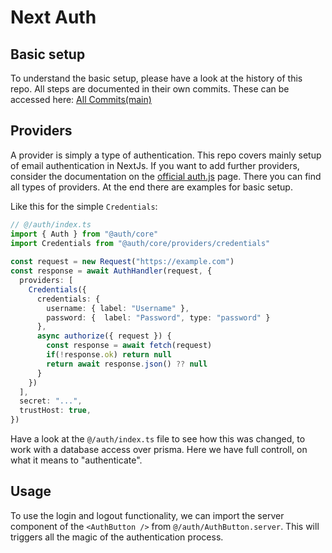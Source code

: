 # Next Auth

## Basic setup

To understand the basic setup, please have a look at the history of this repo. All steps are documented in their own commits. These can be accessed here: [All Commits(main)](https://github.com/xGerTowelie/z-next-auth/commits/main/)

## Providers

A provider is simply a type of authentication. This repo covers mainly setup of email authentication in NextJs. If you want to add further providers, consider the documentation on the [official auth.js](https://auth.js) page. There you can find all types of providers. At the end there are examples for basic setup.

Like this for the simple `Credentials`:

```typescript
// @/auth/index.ts
import { Auth } from "@auth/core"
import Credentials from "@auth/core/providers/credentials"
 
const request = new Request("https://example.com")
const response = await AuthHandler(request, {
  providers: [
    Credentials({
      credentials: {
        username: { label: "Username" },
        password: {  label: "Password", type: "password" }
      },
      async authorize({ request }) {
        const response = await fetch(request)
        if(!response.ok) return null
        return await response.json() ?? null
      }
    })
  ],
  secret: "...",
  trustHost: true,
})
```

Have a look at the `@/auth/index.ts` file to see how this was changed, to work with a database access over prisma. Here we have full controll, on what it means to "authenticate".

## Usage

To use the login and logout functionality, we can import the server component of the `<AuthButton />` from `@/auth/AuthButton.server`. This will triggers all the magic of the authentication process.
